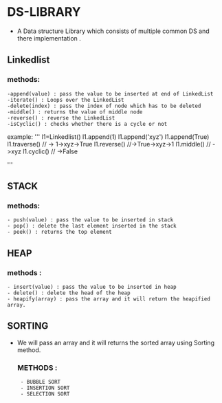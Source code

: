 # DS-LIBRARY
- A Data structure Library which consists of multiple common DS and there implementation .
## Linkedlist
  ### methods:
    -append(value) : pass the value to be inserted at end of LinkedList
    -iterate() : Loops over the LinkedList
    -delete(index) : pass the index of node which has to be deleted
    -middle() : returns the value of middle node
    -reverse() : reverse the LinkedList
    -isCyclic() : checks whether there is a cycle or not
  example:
    '''
  l1=Linkedlist()
  l1.append(1)
  l1.append('xyz')
  l1.append(True)
  l1.traverse() // -> 1->xyz->True
  l1.reverse() //->True->xyz->1
  l1.middle() // ->xyz
  l1.cyclic() // ->False
  
  '''   
   
## STACK  
   ### methods:
    - push(value) : pass the value to be inserted in stack
    - pop() : delete the last element inserted in the stack
    - peek() : returns the top element
## HEAP
   ### methods :
    - insert(value) : pass the value to be inserted in heap
    - delete() : delete the head of the heap
    - heapify(array) : pass the array and it will return the heapified array.
## SORTING
   - We will pass an array and it will returns the sorted array using Sorting method.
        ### METHODS :
          - BUBBLE SORT
          - INSERTION SORT
          - SELECTION SORT
    
     
    
